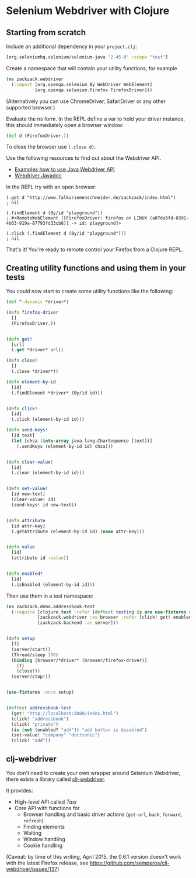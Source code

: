 # Selenium Webdriver with Clojure

## Starting from scratch

Include an additional dependency in your `project.clj`:

```clojure
[org.seleniumhq.selenium/selenium-java "2.45.0" :scope "test"]
```

Create a namespace that will contain your utility functions, for example

```clojure
(ns zackzack.webdriver
  (:import [org.openqa.selenium By WebDriver WebElement]
           [org.openqa.selenium.firefox FirefoxDriver]))
```

(Alternatively you can use ChromeDriver, SafariDriver or any other supported browser.)

Evaluate the ns form.
In the REPL define a var to hold your driver instance, this should immediately open a browser window:

```clojure
(def d (FirefoxDriver.))
```

To close the browser use `(.close d)`.

Use the following resources to find out about the Webdriver API.

* [Examples how to use Java Webdriver API](http://www.seleniumhq.org/docs/03_webdriver.jsp#selenium-webdriver-api-commands-and-operations)
* [Webdriver Javadoc](http://selenium.googlecode.com/git/docs/api/java/index.html?overview-summary.html)

In the REPL try with an open browser:

```
(.get d "http://www.falkoriemenschneider.de/zackzack/index.html")
; nil

(.findElement d (By/id "playground"))
; #<RemoteWebElement [[FirefoxDriver: firefox on LINUX (a07da5fd-8391-4b63-919a-87793fd33cb8)] -> id: playground]>

(.click (.findElement d (By/id "playground")))
; nil
```

That's it! You're ready to remote control your Firefox from a Clojure REPL.


## Creating utility functions and using them in your tests

You could now start to create some utility functions like the following:

```clojure
(def ^:dynamic *driver*)

(defn firefox-driver
  []
  (FirefoxDriver.))


(defn get!
  [url]
  (.get *driver* url))

(defn close!
  []
  (.close *driver*))

(defn element-by-id
  [id]
  (.findElement *driver* (By/id id)))


(defn click!
  [id]
  (.click (element-by-id id)))

(defn send-keys!
  [id text]
  (let [chsa (into-array java.lang.CharSequence [text])]
    (.sendKeys (element-by-id id) chsa)))


(defn clear-value!
  [id]
  (.clear (element-by-id id)))


(defn set-value!
  [id new-text]
  (clear-value! id)
  (send-keys! id new-text))


(defn attribute
  [id attr-key]
  (.getAttribute (element-by-id id) (name attr-key)))


(defn value
  [id]
  (attribute id :value))


(defn enabled?
  [id]
  (.isEnabled (element-by-id id)))
```


Then use them in a test namespace:

```clojure
(ns zackzack.demo.addressbook-test
  (:require [clojure.test :refer [deftest testing is are use-fixtures run-tests]]
            [zackzack.webdriver :as browser :refer [click! get! enabled? set-value! close!]]
            [zackzack.backend :as server]))


(defn setup
  [f]
  (server/start!)
  (Thread/sleep 100)
  (binding [browser/*driver* (browser/firefox-driver)]
    (f)
    (close!))
  (server/stop!))


(use-fixtures :once setup)


(deftest addressbook-test
  (get! "http://localhost:8080/index.html")
  (click! "addressbook")
  (click! "private")
  (is (not (enabled? "add")) "add button is disabled")
  (set-value! "company" "doctronic")
  (click! "add"))
```

## clj-webdriver

You don't need to create your own wrapper around Selenium Webdriver,
there exists a library called [clj-webdriver](https://github.com/semperos/clj-webdriver).

It provides:

* High-level API called *Taxi*
* Core API with functions for
  * Browser handling and basic driver actions (`get-url`, `back`, `forward`, `refresh`)
  * Finding elements
  * Waiting
  * Window handling
  * Cookie handling


(Caveat: by time of this writing, April 2015, the 0.6.1 version
doesn't work with the latest Firefox release, see
https://github.com/semperos/clj-webdriver/issues/137)
